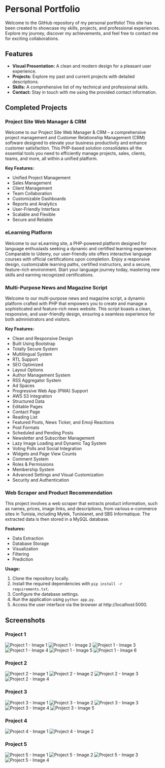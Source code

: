 # Personal Portfolio

Welcome to the GitHub repository of my personal portfolio! This site has been created to showcase my skills, projects, and professional experiences. Explore my journey, discover my achievements, and feel free to contact me for exciting collaborations.

## Features
- **Visual Presentation:** A clean and modern design for a pleasant user experience.
- **Projects:** Explore my past and current projects with detailed descriptions.
- **Skills:** A comprehensive list of my technical and professional skills.
- **Contact:** Stay in touch with me using the provided contact information.

## Completed Projects

### Project Site Web Manager & CRM
Welcome to our Project Site Web Manager & CRM – a comprehensive project management and Customer Relationship Management (CRM) software designed to elevate your business productivity and enhance customer satisfaction. This PHP-based solution consolidates all the essential tools you need to efficiently manage projects, sales, clients, teams, and more, all within a unified platform.

**Key Features:**
- Unified Project Management
- Sales Management
- Client Management
- Team Collaboration
- Customizable Dashboards
- Reports and Analytics
- User-Friendly Interface
- Scalable and Flexible
- Secure and Reliable

### eLearning Platform
Welcome to our eLearning site, a PHP-powered platform designed for language enthusiasts seeking a dynamic and certified learning experience. Comparable to Udemy, our user-friendly site offers interactive language courses with official certifications upon completion. Enjoy a responsive design, customizable learning paths, certified instructors, and a secure, feature-rich environment. Start your language journey today, mastering new skills and earning recognized certifications.

### Multi-Purpose News and Magazine Script
Welcome to our multi-purpose news and magazine script, a dynamic platform crafted with PHP that empowers you to create and manage a sophisticated and feature-rich news website. This script boasts a clean, responsive, and user-friendly design, ensuring a seamless experience for both administrators and visitors.

**Key Features:**
- Clean and Responsive Design
- Built Using Bootstrap
- Totally Secure System
- Multilingual System
- RTL Support
- SEO Optimized
- Layout Options
- Author Management System
- RSS Aggregator System
- Ad Spaces
- Progressive Web App (PWA) Support
- AWS S3 Integration
- Structured Data
- Editable Pages
- Contact Page
- Reading List
- Featured Posts, News Ticker, and Emoji Reactions
- Post Formats
- Scheduled and Pending Posts
- Newsletter and Subscriber Management
- Lazy Image Loading and Dynamic Tag System
- Voting Polls and Social Integration
- Widgets and Page View Counts
- Comment System
- Roles & Permissions
- Membership System
- Advanced Settings and Visual Customization
- Security and Authentication

### Web Scraper and Product Recommendation
This project involves a web scraper that extracts product information, such as names, prices, image links, and descriptions, from various e-commerce sites in Tunisia, including Mytek, Tunisianet, and SBS Informatique. The extracted data is then stored in a MySQL database.

**Features:**
- Data Extraction
- Database Storage
- Visualization
- Filtering
- Prediction

**Usage:**
1. Clone the repository locally.
2. Install the required dependencies with `pip install -r requirements.txt`.
3. Configure the database settings.
4. Run the application using `python app.py`.
5. Access the user interface via the browser at http://localhost:5000.

## Screenshots

### Project 1
![Project 1 - Image 1](projet1(img1).png)
![Project 1 - Image 2](projet1(img2).png)
![Project 1 - Image 3](projet1(img3).png)
![Project 1 - Image 4](projet1(img4).png)
![Project 1 - Image 5](projet1(img5).png)
![Project 1 - Image 6](projet1(img6).png)

### Project 2
![Project 2 - Image 1](projet2(img1).png)
![Project 2 - Image 2](projet2(img2).png)
![Project 2 - Image 3](projet2(img3).png)
![Project 2 - Image 4](projet2(img4).png)

### Project 3
![Project 3 - Image 1](projet3(img1).png)
![Project 3 - Image 2](projet3(img2).png)
![Project 3 - Image 3](projet3(img3).png)
![Project 3 - Image 4](projet3(img4).png)
![Project 3 - Image 5](projet3(img5).png)

### Project 4
![Project 4 - Image 1](projet4(img1).png)
![Project 4 - Image 2](projet4(img2).png)

### Project 5
![Project 5 - Image 1](projet5(img1).png)
![Project 5 - Image 2](projet5(img2).png)
![Project 5 - Image 3](projet5(img3).png)
![Project 5 - Image 4](projet5(img4).png)
